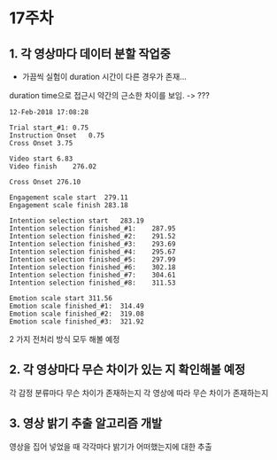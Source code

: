 17주차
=====

## 1. 각 영상마다 데이터 분할 작업중
* 가끔씩 실험이 duration 시간이 다른 경우가 존재...

duration time으로 접근시 약간의 근소한 차이를 보임. -> ???

```
12-Feb-2018 17:08:28

Trial start_#1:	0.75
Instruction Onset	0.75
Cross Onset	3.75

Video start	6.83
Video finish	276.02

Cross Onset	276.10

Engagement scale start	279.11
Engagement scale finish	283.18

Intention selection start	283.19
Intention selection finished_#1:	287.95
Intention selection finished_#2:	291.52
Intention selection finished_#3:	293.69
Intention selection finished_#4:	295.67
Intention selection finished_#5:	297.99
Intention selection finished_#6:	302.18
Intention selection finished_#7:	304.61
Intention selection finished_#8:	311.53

Emotion scale start	311.56
Emotion scale finished_#1:	314.49
Emotion scale finished_#2:	319.08
Emotion scale finished_#3:	321.92

```

 2 가지 전처리 방식 모두 해볼 예정

## 2. 각 영상마다 무슨 차이가 있는 지 확인해볼 예정

각 감정 분류마다 무슨 차이가 존재하는지
각 영상에 따라 무슨 차이가 존재하는지

## 3. 영상 밝기 추출 알고리즘 개발

영상을 집어 넣었을 때 각각마다 밝기가 어떠했는지에 대한 추출


